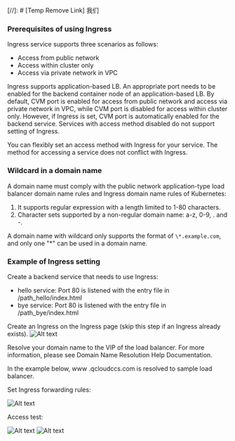 [//]: # [Temp Remove Link] 我们

### Prerequisites of using Ingress
Ingress service supports three scenarios as follows:

- Access from public network
- Access within cluster only
- Access via private network in VPC

Ingress supports application-based LB. An appropriate port needs to be enabled for the backend container node of an application-based LB. By default, CVM port is enabled for access from public network and access via private network in VPC, while CVM port is disabled for access within cluster only. However, if Ingress is set, CVM port is automatically enabled for the backend service. Services with access method disabled do not support setting of Ingress.

You can flexibly set an access method with Ingress for your service. The method for accessing a service does not conflict with Ingress. 

### Wildcard in a domain name
A domain name must comply with the public network application-type load balancer domain name rules and Ingress domain name rules of Kubernetes:
1. It supports regular expression with a length limited to 1-80 characters.
2. Character sets supported by a non-regular domain name: a-z, 0-9, . and -.

A domain name with wildcard only supports the format of `\*.example.com`, and only one "*" can be used in a domain name.

### Example of Ingress setting

Create a backend service that needs to use Ingress:

- hello service: Port 80 is listened with the entry file in /path_hello/index.html
- bye service: Port 80 is listened with the entry file in /path_bye/index.html

Create an Ingress on the Ingress page (skip this step if an Ingress already exists).
![Alt text][create]

Resolve your domain name to the VIP of the load balancer. For more information, please see Domain Name Resolution Help Documentation.
<!--https://cloud.tencent.com/document/product/302/3446-->

In the example below, www .qcloudccs.com is resolved to sample load balancer.

Set Ingress forwarding rules:

![Alt text][set]

Access test:

![Alt text](https://mc.qcloudimg.com/static/img/4160d18aad9fd9d0da7b69cabce9f2f9/%7BEF8EA5D8-4859-4008-9E3C-B98E7E25AAAF%7D.png)
![Alt text](https://mc.qcloudimg.com/static/img/47d9eca8fef9f7c492c4033d8080a0ae/%7B1700D9DE-417D-4F3E-8E9E-0883FA9A5C5C%7D.png)




[roledemo]:https://mc.qcloudimg.com/static/img/fa7048f3ab7dc6aad9aa554b39b158a6/%7B7487A7E3-8BDD-44CB-81F9-38631784E0F0%7D.png
[create]:https://mc.qcloudimg.com/static/img/6dc5400d69b00794787bcfda3dd231bf/%7BE8312885-54E0-4D25-AFCA-59B6E2CA74C2%7D.png
[set]:https://mc.qcloudimg.com/static/img/b5cec3c1703b0a69bad15b7477d10017/%7B4833E8A7-E8E7-4FA9-81D3-50A2291F4E42%7D.png

